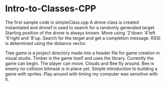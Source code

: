 # Intro-to-Classes-CPP
The first sample code is simpleClass.cpp
A drone class is created instantiated and drone1 is used to search for a randomly generated target. 
Starting position of the drone is always known. Move using '2'down '4'left '6'right and '8'up.
Search for the target and get a completion message.
RSSI is determined using the distance vector. 

Tree game is a project directory made into a header file for game creation in visual studio.
Timber is the game itself and uses the library. Currently the game can begin. The player can move.
Clouds and Bee fly around.
Bee is enemy no collision bitmask is in place yet.
Simple introduction to building a game with sprites.
Play around with timing my computer was sensitive with it. 
